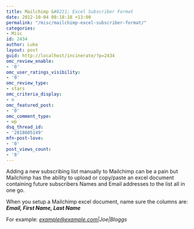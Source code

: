 ```yaml
---
title: Mailchimp &#8211; Excel Subscriber Format
date: 2012-10-04 00:18:18 +13:00
permalink: "/misc/mailchimp-excel-subscriber-format/"
categories:
- Misc
id: 2434
author: Luke
layout: post
guid: http://localhost/incinerate/?p=2434
omc_review_enable:
- '0'
omc_user_ratings_visibility:
- '0'
omc_review_type:
- stars
omc_criteria_display:
- n
omc_featured_post:
- '0'
omc_comment_type:
- wp
dsq_thread_id:
- '2818605149'
mfn-post-love:
- '0'
post_views_count:
- '8'
---
```


Adding a new subscribing list manually to Mailchimp can be a pain but Mailchimp has the ability to upload or copy/paste an excel document containing future subscribers Names and Email addresses to the list all in one go.

When you setup a Mailchimp excel document, name sure the columns are: **_Email, First Name, Last Name_** 

For example: _<example@example.com>|Joe|Bloggs_